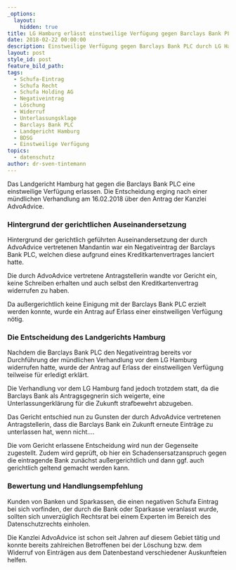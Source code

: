 ```yaml
---
_options:
  layout:
    hidden: true
title: LG Hamburg erlässt einstweilige Verfügung gegen Barclays Bank PLC
date: 2018-02-22 00:00:00
description: Einstweilige Verfügung gegen Barclays Bank PLC durch LG Hamburg erlassen
layout: post
style_id: post
feature_bild_path:
tags:
  - Schufa-Eintrag
  - Schufa Recht
  - Schufa Holding AG
  - Negativeintrag
  - Löschung
  - Widerruf
  - Unterlassungsklage
  - Barclays Bank PLC
  - Landgericht Hamburg
  - BDSG
  - Einstweilige Verfügung
topics:
  - datenschutz
author: dr-sven-tintemann
---
```


Das Landgericht Hamburg hat gegen die Barclays Bank PLC eine einstweilige Verfügung erlassen. Die Entscheidung erging nach einer mündlichen Verhandlung am 16.02.2018 über den Antrag der Kanzlei AdvoAdvice.

### Hintergrund der gerichtlichen Auseinandersetzung

Hintergrund der gerichtlich geführten Auseinandersetzung der durch AdvoAdvice vertretenen Mandantin war ein Negativeintrag der Barclays Bank PLC, welchen diese aufgrund eines Kreditkartenvertrages lanciert hatte.

Die durch AdvoAdvice vertretene Antragstellerin wandte vor Gericht ein, keine Schreiben erhalten und auch selbst den Kreditkartenvertrag widerrufen zu haben.

Da außergerichtlich keine Einigung mit der Barclays Bank PLC erzielt werden konnte, wurde ein Antrag auf Erlass einer einstweiligen Verfügung nötig.

### Die Entscheidung des Landgerichts Hamburg

Nachdem die Barclays Bank PLC den Negativeintrag bereits vor Durchführung der mündlichen Verhandlung vor dem LG Hamburg widerrufen hatte, wurde der Antrag auf Erlass der einstweiligen Verfügung teilweise für erledigt erklärt.

Die Verhandlung vor dem LG Hamburg fand jedoch trotzdem statt, da die Barclays Bank als Antragsgegnerin sich weigerte, eine Unterlassungerklärung für die Zukunft strafbewehrt abzugeben.

Das Gericht entschied nun zu Gunsten der durch AdvoAdvice vertretenen Antragstellerin, dass die Barclays Bank ein Zukunft erneute Einträge zu unterlassen hat, wenn nicht….

Die vom Gericht erlassene Entscheidung wird nun der Gegenseite zugestellt. Zudem wird geprüft, ob hier ein Schadensersatzanspruch gegen die eintragende Bank zunächst außergerichtlich und dann ggf. auch gerichtlich geltend gemacht werden kann.

### Bewertung und Handlungsempfehlung

Kunden von Banken und Sparkassen, die einen negativen Schufa Eintrag bei sich vorfinden, der durch die Bank oder Sparkasse veranlasst wurde, sollten sich unverzüglich Rechtsrat bei einem Experten im Bereich des Datenschutzrechts einholen.

Die Kanzlei AdvoAdvice ist schon seit Jahren auf diesem Gebiet tätig und konnte bereits zahlreichen Betroffenen bei der Löschung bzw. dem Widerruf von Einträgen aus dem Datenbestand verschiedener Auskunfteien helfen.